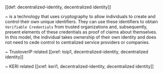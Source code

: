 [[def: decentralized-identity, decentralized identity]]

~ is a technology that uses cryptography to allow individuals to create and control their own unique identifiers. They can use these identifiers to obtain `Verifiable Credentials` from trusted organizations and, subsequently, present elements of these credentials as proof of claims about themselves. In this model, the individual takes ownership of their own identity and does not need to cede control to centralized service providers or companies.

~ TrustoverIP related [[xref: toip1, decentralized-identity, decentralized identity]]

~ KERI related [[xref: keri1, decentralized-identity, decentralized identity]]
